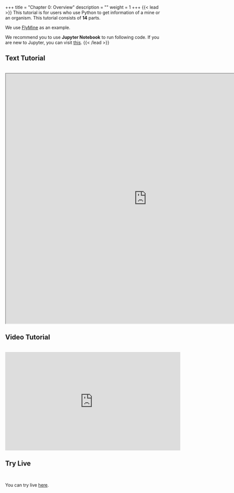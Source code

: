 +++
title = "Chapter 0: Overview"
description = ""
weight = 1
+++
{{< lead >}}
This tutorial is for users who use Python to get information of a mine or an organism. This tutorial consists of **14** parts.

We use [FlyMine](https://www.flymine.org/flymine) as an example.

We recommend you to use **Jupyter Notebook** to run following code. If you are new to Jupyter, you can visit [this](https://jupyter.org/).
{{< /lead >}}
## Text Tutorial
<br/>

<iframe width="900" height="800" src="https://nbviewer.jupyter.org/github/intermine/intermine-ws-python-docs/blob/master/00-tutorial.ipynb" title="Python Tutorial 00">
</iframe>


## Video Tutorial
<br/>

<iframe width="560" height="315" src="https://www.youtube.com/embed/dCVfJGu1g1k" frameborder="0" allow="accelerometer; autoplay; encrypted-media; gyroscope; picture-in-picture" allowfullscreen></iframe>


## Try Live
<br/>

You can try live [here](https://mybinder.org/v2/gh/intermine/intermine-ws-python-docs/master?filepath=unsolved-exercises%2F00-tutorial.ipynb).
